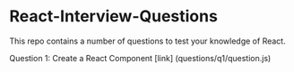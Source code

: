 # React-Interview-Questions

This repo contains a number of questions to test your knowledge of React.

Question 1: Create a React Component [link] (questions/q1/question.js)
